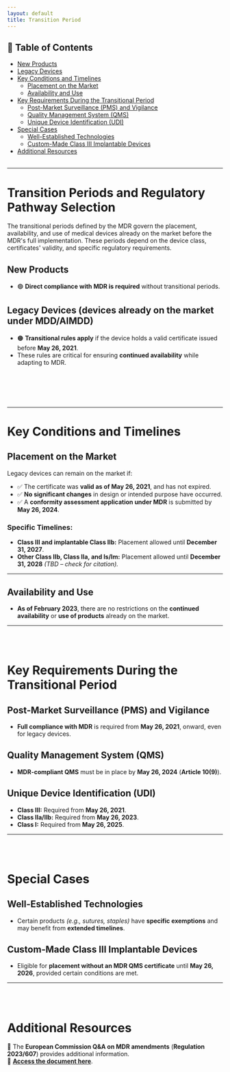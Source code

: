 ```yaml
---
layout: default
title: Transition Period
---
```


## 🔗 Table of Contents
- [New Products](#new-products)
- [Legacy Devices](#legacy-devices-devices-already-on-the-market-under-mddaimdd)
- [Key Conditions and Timelines](#key-conditions-and-timelines)
  - [Placement on the Market](#placement-on-the-market)
  - [Availability and Use](#availability-and-use)
- [Key Requirements During the Transitional Period](#key-requirements-during-the-transitional-period)
  - [Post-Market Surveillance (PMS) and Vigilance](#post-market-surveillance-pms-and-vigilance)
  - [Quality Management System (QMS)](#quality-management-system-qms)
  - [Unique Device Identification (UDI)](#unique-device-identification-udi)
- [Special Cases](#special-cases)
  - [Well-Established Technologies](#well-established-technologies)
  - [Custom-Made Class III Implantable Devices](#custom-made-class-iii-implantable-devices)
- [Additional Resources](#additional-resources)
<br><br>

---

# Transition Periods and Regulatory Pathway Selection
The transitional periods defined by the MDR govern the placement, availability, and use of medical devices already on the market before the MDR's full implementation. These periods depend on the device class, certificates' validity, and specific regulatory requirements. 

## New Products

- 🟢 **Direct compliance with MDR is required** without transitional periods.

## Legacy Devices (devices already on the market under MDD/AIMDD)

- 🟠 **Transitional rules apply** if the device holds a valid certificate issued before **May 26, 2021**.
- These rules are critical for ensuring **continued availability** while adapting to MDR.

<br><br>
<br><br>

---
# Key Conditions and Timelines

## Placement on the Market

Legacy devices can remain on the market if:

- ✅ The certificate was **valid as of May 26, 2021**, and has not expired.
- ✅ **No significant changes** in design or intended purpose have occurred.
- ✅ A **conformity assessment application under MDR** is submitted by **May 26, 2024**.

### Specific Timelines:

- **Class III and implantable Class IIb:** Placement allowed until **December 31, 2027**.
- **Other Class IIb, Class IIa, and Is/Im:** Placement allowed until **December 31, 2028** *(TBD – check for citation).*

---

## Availability and Use

- **As of February 2023**, there are no restrictions on the **continued availability** or **use of products** already on the market.

---
<br><br>

# Key Requirements During the Transitional Period

## Post-Market Surveillance (PMS) and Vigilance
- **Full compliance with MDR** is required from **May 26, 2021**, onward, even for legacy devices.

## Quality Management System (QMS)
- **MDR-compliant QMS** must be in place by **May 26, 2024** (**Article 10(9)**).

## Unique Device Identification (UDI)
- **Class III:** Required from **May 26, 2021**.
- **Class IIa/IIb:** Required from **May 26, 2023**.
- **Class I:** Required from **May 26, 2025**.

---
<br><br>
# Special Cases

## Well-Established Technologies
- Certain products *(e.g., sutures, staples)* have **specific exemptions** and may benefit from **extended timelines**.

## Custom-Made Class III Implantable Devices
- Eligible for **placement without an MDR QMS certificate** until **May 26, 2026**, provided certain conditions are met.

---
<br><br>
# Additional Resources

📄 The **European Commission Q&A on MDR amendments** (**Regulation 2023/607**) provides additional information.  
🔗 [**Access the document here**](https://health.ec.europa.eu/latest-updates/qa-practical-aspects-related-implementation-regulation-eu-2023607-extension-mdr-transitional-period-2023-03-28_en).
